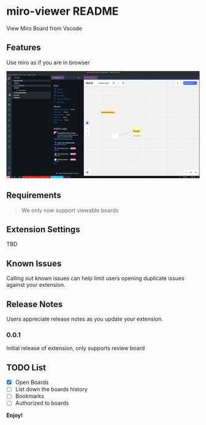 # miro-viewer README

View Miro Board from Vscode

## Features

Use miro as if you are in browser

![View](demo.png)

## Requirements

> We only now support viewable boards

## Extension Settings

TBD

## Known Issues

Calling out known issues can help limit users opening duplicate issues against your extension.

## Release Notes

Users appreciate release notes as you update your extension.

### 0.0.1

Initial release of extension, only supports review board

## TODO List

- [x] Open Boards
- [ ] List down the boards history
- [ ] Bookmarks
- [ ] Authorized to boards

**Enjoy!**
